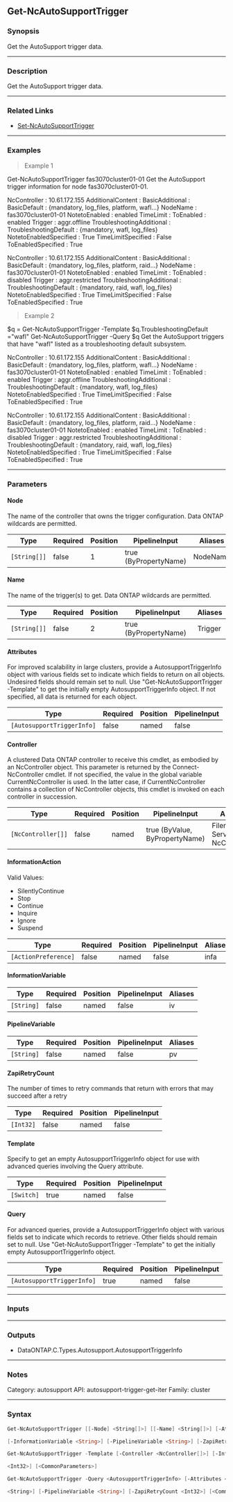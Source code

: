 Get-NcAutoSupportTrigger
------------------------

### Synopsis
Get the AutoSupport trigger data.

---

### Description

Get the AutoSupport trigger data.

---

### Related Links
* [Set-NcAutoSupportTrigger](Set-NcAutoSupportTrigger)

---

### Examples
> Example 1

Get-NcAutoSupportTrigger fas3070cluster01-01
Get the AutoSupport trigger information for node fas3070cluster01-01.

NcController              : 10.61.172.155
AdditionalContent         :
BasicAdditional           :
BasicDefault              : {mandatory, log_files, platform, wafl...}
NodeName                  : fas3070cluster01-01
NotetoEnabled             : enabled
TimeLimit                 :
ToEnabled                 : enabled
Trigger                   : aggr.offline
TroubleshootingAdditional :
TroubleshootingDefault    : {mandatory, wafl, log_files}
NotetoEnabledSpecified    : True
TimeLimitSpecified        : False
ToEnabledSpecified        : True

NcController              : 10.61.172.155
AdditionalContent         :
BasicAdditional           :
BasicDefault              : {mandatory, log_files, platform, raid...}
NodeName                  : fas3070cluster01-01
NotetoEnabled             : enabled
TimeLimit                 :
ToEnabled                 : disabled
Trigger                   : aggr.restricted
TroubleshootingAdditional :
TroubleshootingDefault    : {mandatory, raid, wafl, log_files}
NotetoEnabledSpecified    : True
TimeLimitSpecified        : False
ToEnabledSpecified        : True

> Example 2

$q = Get-NcAutoSupportTrigger -Template
$q.TroubleshootingDefault ="wafl"
Get-NcAutoSupportTrigger -Query $q
Get the AutoSupport triggers that have "wafl" listed as a troubleshooting default subsystem.

NcController              : 10.61.172.155
AdditionalContent         :
BasicAdditional           :
BasicDefault              : {mandatory, log_files, platform, wafl...}
NodeName                  : fas3070cluster01-01
NotetoEnabled             : enabled
TimeLimit                 :
ToEnabled                 : enabled
Trigger                   : aggr.offline
TroubleshootingAdditional :
TroubleshootingDefault    : {mandatory, wafl, log_files}
NotetoEnabledSpecified    : True
TimeLimitSpecified        : False
ToEnabledSpecified        : True

NcController              : 10.61.172.155
AdditionalContent         :
BasicAdditional           :
BasicDefault              : {mandatory, log_files, platform, raid...}
NodeName                  : fas3070cluster01-01
NotetoEnabled             : enabled
TimeLimit                 :
ToEnabled                 : disabled
Trigger                   : aggr.restricted
TroubleshootingAdditional :
TroubleshootingDefault    : {mandatory, raid, wafl, log_files}
NotetoEnabledSpecified    : True
TimeLimitSpecified        : False
ToEnabledSpecified        : True

---

### Parameters
#### **Node**
The name of the controller that owns the trigger configuration.  Data ONTAP wildcards are permitted.

|Type        |Required|Position|PipelineInput        |Aliases |
|------------|--------|--------|---------------------|--------|
|`[String[]]`|false   |1       |true (ByPropertyName)|NodeName|

#### **Name**
The name of the trigger(s) to get.  Data ONTAP wildcards are permitted.

|Type        |Required|Position|PipelineInput        |Aliases|
|------------|--------|--------|---------------------|-------|
|`[String[]]`|false   |2       |true (ByPropertyName)|Trigger|

#### **Attributes**
For improved scalability in large clusters, provide a AutosupportTriggerInfo object with various fields set to indicate which fields to return on all objects.  Undesired fields should remain set to null.  Use "Get-NcAutoSupportTrigger -Template" to get the initially empty AutosupportTriggerInfo object.  If not specified, all data is returned for each object.

|Type                      |Required|Position|PipelineInput|
|--------------------------|--------|--------|-------------|
|`[AutosupportTriggerInfo]`|false   |named   |false        |

#### **Controller**
A clustered Data ONTAP controller to receive this cmdlet, as embodied by an NcController object.  This parameter is returned by the Connect-NcController cmdlet.  If not specified, the value in the global variable CurrentNcController is used.  In the latter case, if CurrentNcController contains a collection of NcController objects, this cmdlet is invoked on each controller in succession.

|Type              |Required|Position|PipelineInput                 |Aliases                          |
|------------------|--------|--------|------------------------------|---------------------------------|
|`[NcController[]]`|false   |named   |true (ByValue, ByPropertyName)|Filer<br/>Server<br/>NcController|

#### **InformationAction**

Valid Values:

* SilentlyContinue
* Stop
* Continue
* Inquire
* Ignore
* Suspend

|Type                |Required|Position|PipelineInput|Aliases|
|--------------------|--------|--------|-------------|-------|
|`[ActionPreference]`|false   |named   |false        |infa   |

#### **InformationVariable**

|Type      |Required|Position|PipelineInput|Aliases|
|----------|--------|--------|-------------|-------|
|`[String]`|false   |named   |false        |iv     |

#### **PipelineVariable**

|Type      |Required|Position|PipelineInput|Aliases|
|----------|--------|--------|-------------|-------|
|`[String]`|false   |named   |false        |pv     |

#### **ZapiRetryCount**
The number of times to retry commands that return with errors that may succeed after a retry

|Type     |Required|Position|PipelineInput|
|---------|--------|--------|-------------|
|`[Int32]`|false   |named   |false        |

#### **Template**
Specify to get an empty AutosupportTriggerInfo object for use with advanced queries involving the Query attribute.

|Type      |Required|Position|PipelineInput|
|----------|--------|--------|-------------|
|`[Switch]`|true    |named   |false        |

#### **Query**
For advanced queries, provide a AutosupportTriggerInfo object with various fields set to indicate which records to retrieve.  Other fields should remain set to null.  Use "Get-NcAutoSupportTrigger -Template" to get the initially empty AutosupportTriggerInfo object.

|Type                      |Required|Position|PipelineInput|
|--------------------------|--------|--------|-------------|
|`[AutosupportTriggerInfo]`|true    |named   |false        |

---

### Inputs

---

### Outputs
* DataONTAP.C.Types.Autosupport.AutosupportTriggerInfo

---

### Notes
Category: autosupport
API: autosupport-trigger-get-iter
Family: cluster

---

### Syntax
```PowerShell
Get-NcAutoSupportTrigger [[-Node] <String[]>] [[-Name] <String[]>] [-Attributes <AutosupportTriggerInfo>] [-Controller <NcController[]>] [-InformationAction <ActionPreference>] 
```
```PowerShell
[-InformationVariable <String>] [-PipelineVariable <String>] [-ZapiRetryCount <Int32>] [<CommonParameters>]
```
```PowerShell
Get-NcAutoSupportTrigger -Template [-Controller <NcController[]>] [-InformationAction <ActionPreference>] [-InformationVariable <String>] [-PipelineVariable <String>] [-ZapiRetryCount 
```
```PowerShell
<Int32>] [<CommonParameters>]
```
```PowerShell
Get-NcAutoSupportTrigger -Query <AutosupportTriggerInfo> [-Attributes <AutosupportTriggerInfo>] [-Controller <NcController[]>] [-InformationAction <ActionPreference>] [-InformationVariable 
```
```PowerShell
<String>] [-PipelineVariable <String>] [-ZapiRetryCount <Int32>] [<CommonParameters>]
```
